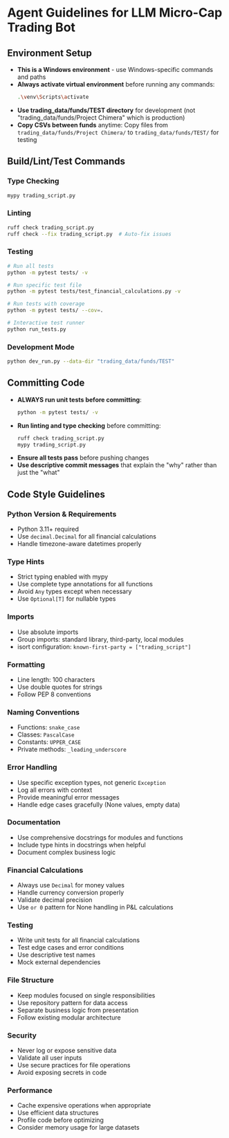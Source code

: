 # Agent Guidelines for LLM Micro-Cap Trading Bot

## Environment Setup
- **This is a Windows environment** - use Windows-specific commands and paths
- **Always activate virtual environment** before running any commands:
  ```bash
  .\venv\Scripts\activate
  ```
- **Use trading_data/funds/TEST directory** for development (not "trading_data/funds/Project Chimera" which is production)
- **Copy CSVs between funds** anytime: Copy files from `trading_data/funds/Project Chimera/` to `trading_data/funds/TEST/` for testing

## Build/Lint/Test Commands

### Type Checking
```bash
mypy trading_script.py
```

### Linting
```bash
ruff check trading_script.py
ruff check --fix trading_script.py  # Auto-fix issues
```

### Testing
```bash
# Run all tests
python -m pytest tests/ -v

# Run specific test file
python -m pytest tests/test_financial_calculations.py -v

# Run tests with coverage
python -m pytest tests/ --cov=.

# Interactive test runner
python run_tests.py
```

### Development Mode
```bash
python dev_run.py --data-dir "trading_data/funds/TEST"
```

## Committing Code
- **ALWAYS run unit tests before committing**:
  ```bash
  python -m pytest tests/ -v
  ```
- **Run linting and type checking** before committing:
  ```bash
  ruff check trading_script.py
  mypy trading_script.py
  ```
- **Ensure all tests pass** before pushing changes
- **Use descriptive commit messages** that explain the "why" rather than just the "what"

## Code Style Guidelines

### Python Version & Requirements
- Python 3.11+ required
- Use `decimal.Decimal` for all financial calculations
- Handle timezone-aware datetimes properly

### Type Hints
- Strict typing enabled with mypy
- Use complete type annotations for all functions
- Avoid `Any` types except when necessary
- Use `Optional[T]` for nullable types

### Imports
- Use absolute imports
- Group imports: standard library, third-party, local modules
- isort configuration: `known-first-party = ["trading_script"]`

### Formatting
- Line length: 100 characters
- Use double quotes for strings
- Follow PEP 8 conventions

### Naming Conventions
- Functions: `snake_case`
- Classes: `PascalCase`
- Constants: `UPPER_CASE`
- Private methods: `_leading_underscore`

### Error Handling
- Use specific exception types, not generic `Exception`
- Log all errors with context
- Provide meaningful error messages
- Handle edge cases gracefully (None values, empty data)

### Documentation
- Use comprehensive docstrings for modules and functions
- Include type hints in docstrings when helpful
- Document complex business logic

### Financial Calculations
- Always use `Decimal` for money values
- Handle currency conversion properly
- Validate decimal precision
- Use `or 0` pattern for None handling in P&L calculations

### Testing
- Write unit tests for all financial calculations
- Test edge cases and error conditions
- Use descriptive test names
- Mock external dependencies

### File Structure
- Keep modules focused on single responsibilities
- Use repository pattern for data access
- Separate business logic from presentation
- Follow existing modular architecture

### Security
- Never log or expose sensitive data
- Validate all user inputs
- Use secure practices for file operations
- Avoid exposing secrets in code

### Performance
- Cache expensive operations when appropriate
- Use efficient data structures
- Profile code before optimizing
- Consider memory usage for large datasets